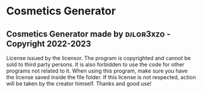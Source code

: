 # Cosmetics Generator

## Cosmetics Generator made by ᴅᴊʟᴏʀ3xᴢᴏ - Copyright 2022-2023

License issued by the licensor.
The program is copyrighted and cannot be sold to third party persons. It is also forbidden to use the code for other programs not related to it. When using this program, make sure you have the license saved inside the file folder. If this license is not respected, action will be taken by the creator himself. Thanks and good use!